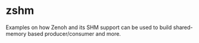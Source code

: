 # zshm
Examples on how Zenoh and its SHM support can be used to build shared-memory based producer/consumer and more.
